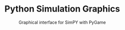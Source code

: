 <div align="center">

# Python Simulation Graphics

Graphical interface for SimPY with PyGame

</div>
